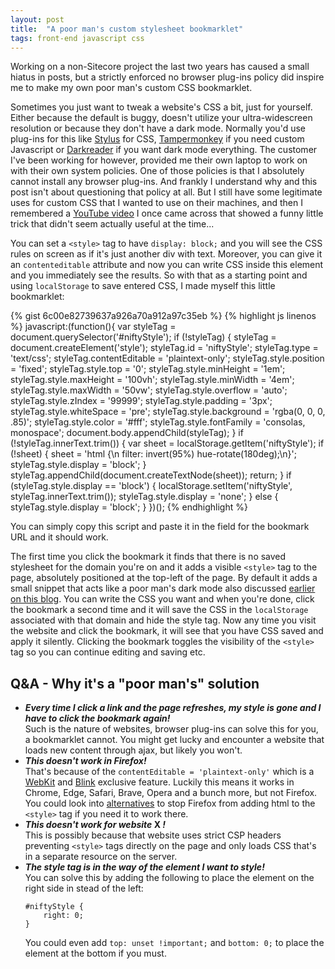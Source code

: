 ```yaml
---
layout: post
title:  "A poor man's custom stylesheet bookmarklet"
tags: front-end javascript css
---
```


Working on a non-Sitecore project the last two years has caused a small hiatus in posts, but a strictly enforced no browser plug-ins policy did inspire me to make my own poor man's custom CSS bookmarklet.

Sometimes you just want to tweak a website's CSS a bit, just for yourself. Either because the default is buggy, doesn't utilize your ultra-widescreen resolution or because they don't have a dark mode. Normally you'd use plug-ins for this like [Stylus](https://github.com/openstyles/stylus) for CSS, [Tampermonkey](https://www.tampermonkey.net) if you need custom Javascript or [Darkreader](https://darkreader.org/) if you want dark mode everything. The customer I've been working for however, provided me their own laptop to work on with their own system policies. One of those policies is that I absolutely cannot install any browser plug-ins. And frankly I understand why and this post isn't about questioning that policy at all. But I still have some legitimate uses for custom CSS that I wanted to use on their machines, and then I remembered a [YouTube video](https://www.youtube.com/shorts/D02AK3WoYH8) I once came across that showed a funny little trick that didn't seem actually useful at the time...

You can set a `<style>` tag to have `display: block;` and you will see the CSS rules on screen as if it's just another div with text. Moreover, you can give it an `contenteditable` attribute and now you can write CSS inside this element and you immediately see the results. So with that as a starting point and using `localStorage` to save entered CSS, I made myself this little bookmarklet:

{% gist 6c00e82739637a926a70a912a97c35eb %}
<noscript>
{% highlight js linenos %}
javascript:(function(){
    var styleTag = document.querySelector('#niftyStyle');
    if (!styleTag) {
        styleTag = document.createElement('style');
        styleTag.id = 'niftyStyle';
        styleTag.type = 'text/css';
        styleTag.contentEditable = 'plaintext-only';
        styleTag.style.position = 'fixed';
        styleTag.style.top = '0';
        styleTag.style.minHeight = '1em';
        styleTag.style.maxHeight = '100vh';
        styleTag.style.minWidth = '4em';
        styleTag.style.maxWidth = '50vw';
        styleTag.style.overflow = 'auto';
        styleTag.style.zIndex = '99999';
        styleTag.style.padding = '3px';
        styleTag.style.whiteSpace = 'pre';
        styleTag.style.background = 'rgba(0, 0, 0, .85)';
        styleTag.style.color = '#fff';
        styleTag.style.fontFamily = 'consolas, monospace';
        document.body.appendChild(styleTag);
    }
    if (!styleTag.innerText.trim()) {
        var sheet = localStorage.getItem('niftyStyle');
        if (!sheet) {
            sheet = 'html {\n    filter: invert(95%) hue-rotate(180deg);\n}';
            styleTag.style.display = 'block';
        }
        styleTag.appendChild(document.createTextNode(sheet));
        return;
    }
    if (styleTag.style.display == 'block') {
        localStorage.setItem('niftyStyle', styleTag.innerText.trim());
        styleTag.style.display = 'none';
    } else {
        styleTag.style.display = 'block';
    }
})();
{% endhighlight %}
</noscript>

You can simply copy this script and paste it in the field for the bookmark URL and it should work.

The first time you click the bookmark it finds that there is no saved stylesheet for the domain you're on and it adds a visible `<style>` tag to the page, absolutely positioned at the top-left of the page. By default it adds a small snippet that acts like a poor man's dark mode also discussed [earlier on this blog](/2020/04/21/styling-external-iframe-content.html). You can write the CSS you want and when you're done, click the bookmark a second time and it will save the CSS in the `localStorage` associated with that domain and hide the style tag. Now any time you visit the website and click the bookmark, it will see that you have CSS saved and apply it silently. Clicking the bookmark toggles the visibility of the `<style>` tag so you can continue editing and saving etc.

Q&A - Why it's a "poor man's" solution
--------------------------------------

- **_Every time I click a link and the page refreshes, my style is gone and I have to click the bookmark again!_**  
  Such is the nature of websites, browser plug-ins can solve this for you, a bookmarklet cannot. You might get lucky and encounter a website that loads new content through ajax, but likely you won't.
- **_This doesn't work in Firefox!_**  
  That's because of the `contentEditable = 'plaintext-only'` which is a [WebKit](https://webkit.org/) and [Blink](https://www.chromium.org/blink/) exclusive feature. Luckily this means it works in Chrome, Edge, Safari, Brave, Opera and a bunch more, but not Firefox. You could look into [alternatives](https://stackoverflow.com/a/61237402/2684660) to stop Firefox from adding html to the `<style>` tag if you need it to work there.
- **_This doesn't work for website_ X _!_**  
  This is possibly because that website uses strict CSP headers preventing `<style>` tags directly on the page and only loads CSS that's in a separate resource on the server.
- **_The style tag is in the way of the element I want to style!_**  
  You can solve this by adding the following to place the element on the right side in stead of the left:
  ```
  #niftyStyle {
      right: 0;
  }
  ```  
  You could even add `top: unset !important;` and `bottom: 0;` to place the element at the bottom if you must.